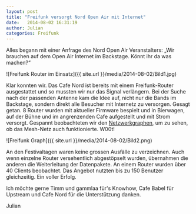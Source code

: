 ```yaml
---
layout: post
title: "Freifunk versorgt Nord Open Air mit Internet"
date:   2014-08-02 16:31:19
author: Julian
categories: Freifunk
---
```

Alles begann mit einer Anfrage des Nord Open Air Veranstalters: 
„Wir brauchen auf dem Open Air Internet im Backstage. Könnt ihr da was machen?“

![Freifunk Router im Einsatz]({{ site.url }}/media/2014-08-02/Bild1.jpg)

Klar konnten wir. Das Cafe Nord ist bereits mit einem Freifunk-Router ausgestattet und so mussten wir nur das Signal verlängern. Bei der Suche nach der passenden Antenne kam die Idee auf, nicht nur die Bands im Backstage, sondern direkt alle Besucher mit Internetz zu versorgen. Gesagt getan. 8 Router wurden mit aktueller Firmware bespielt und in Bierwagen, auf der Bühne und im angrenzenden Cafe aufgestellt und mit Strom versorgt. Gespannt beobachteten wir den [Netzwerkgraphen](http://map.freifunk-ruhrgebiet.de/), um zu sehen, ob das Mesh-Netz auch funktionierte. W00t!

![Freifunk Graph]({{ site.url }}/media/2014-08-02/Bild2.png)
 
An den Festivaltagen waren keine grossen Ausfälle zu verzeichnen. Auch wenn einzelne Router versehentlich abgestöpselt wurden, übernahmen die anderen die Weiterleitung der Datenpakete. An einem Router wurden über 40 Clients beobachtet. Das Angebot nutzten bis zu 150 Benutzer gleichzeitig. Ein voller Erfolg.

Ich möchte gerne Timm und gammlaa für's Knowhow, Cafe Babel für Upstream und Cafe Nord für die Unterstützung danken.

Julian
